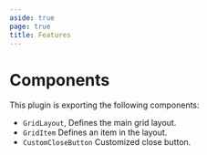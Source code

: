 ```yaml
---
aside: true
page: true
title: Features
---
```


# Components

This plugin is exporting the following components:


* `GridLayout`, Defines the main grid layout. 
* `GridItem` Defines an item in the layout. 
* `CustomCloseButton` Customized close button.

